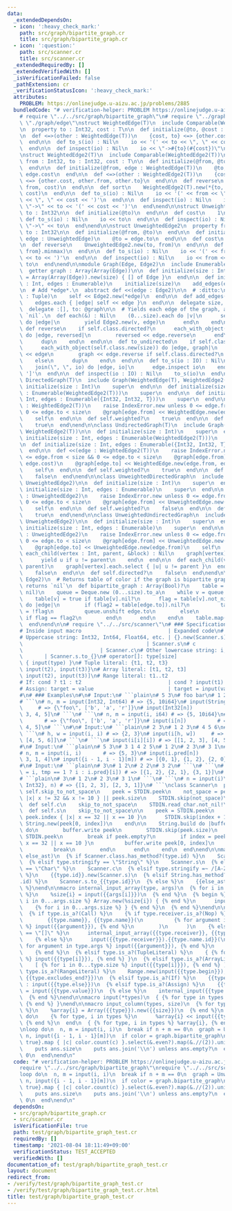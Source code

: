 ```yaml
---
data:
  _extendedDependsOn:
  - icon: ':heavy_check_mark:'
    path: src/graph/bipartite_graph.cr
    title: src/graph/bipartite_graph.cr
  - icon: ':question:'
    path: src/scanner.cr
    title: src/scanner.cr
  _extendedRequiredBy: []
  _extendedVerifiedWith: []
  _isVerificationFailed: false
  _pathExtension: cr
  _verificationStatusIcon: ':heavy_check_mark:'
  attributes:
    PROBLEM: https://onlinejudge.u-aizu.ac.jp/problems/2885
  bundledCode: "# verification-helper: PROBLEM https://onlinejudge.u-aizu.ac.jp/problems/2885\n\
    # require \"../../src/graph/bipartite_graph\"\n# require \"../graph\"\n# require\
    \ \"./graph/edge\"\nstruct WeightedEdge(T)\n  include Comparable(WeightedEdge(T))\n\
    \n  property to : Int32, cost : T\n\n  def initialize(@to, @cost : T)\n  end\n\
    \n  def <=>(other : WeightedEdge(T))\n    {cost, to} <=> {other.cost, other.to}\n\
    \  end\n\n  def to_s(io) : Nil\n    io << '(' << to << \", \" << cost << ')'\n\
    \  end\n\n  def inspect(io) : Nil\n    io << \"->#{to}(#{cost})\"\n  end\nend\n\
    \nstruct WeightedEdge2(T)\n  include Comparable(WeightedEdge2(T))\n\n  property\
    \ from : Int32, to : Int32, cost : T\n\n  def initialize(@from, @to, @cost : T)\n\
    \  end\n\n  def initialize(@from, edge : WeightedEdge(T))\n    @to, @cost = edge.to,\
    \ edge.cost\n  end\n\n  def <=>(other : WeightedEdge2(T))\n    {cost, from, to}\
    \ <=> {other.cost, other.from, other.to}\n  end\n\n  def reverse\n    WeightedEdge2(T).new(to,\
    \ from, cost)\n  end\n\n  def sort\n    WeightedEdge2(T).new(*{to, from}.minmax,\
    \ cost)\n  end\n\n  def to_s(io) : Nil\n    io << '(' << from << \", \" << to\
    \ << \", \" << cost << ')'\n  end\n\n  def inspect(io) : Nil\n    io << from <<\
    \ \"->\" << to << '(' << cost << ')'\n  end\nend\n\nstruct UnweightedEdge\n  property\
    \ to : Int32\n\n  def initialize(@to)\n  end\n\n  def cost\n    1\n  end\n\n \
    \ def to_s(io) : Nil\n    io << to\n  end\n\n  def inspect(io) : Nil\n    io <<\
    \ \"->\" << to\n  end\nend\n\nstruct UnweightedEdge2\n  property from : Int32,\
    \ to : Int32\n\n  def initialize(@from, @to)\n  end\n\n  def initialize(@from,\
    \ edge : UnweightedEdge)\n    @to = edge.to\n  end\n\n  def cost\n    1\n  end\n\
    \n  def reverse\n    UnweightedEdge2.new(to, from)\n  end\n\n  def sort\n    UnweightedEdge2.new(*{to,\
    \ from}.minmax)\n  end\n\n  def to_s(io) : Nil\n    io << '(' << from << \", \"\
    \ << to << ')'\n  end\n\n  def inspect(io) : Nil\n    io << from << \"->\" <<\
    \ to\n  end\nend\n\nmodule Graph(Edge, Edge2)\n  include Enumerable(Edge2)\n\n\
    \  getter graph : Array(Array(Edge))\n\n  def initialize(size : Int)\n    @graph\
    \ = Array(Array(Edge)).new(size) { [] of Edge }\n  end\n\n  def initialize(size\
    \ : Int, edges : Enumerable)\n    initialize(size)\n    add_edges(edges)\n  end\n\
    \n  # Add *edge*.\n  abstract def <<(edge : Edge2)\n\n  # :ditto:\n  def <<(edge\
    \ : Tuple)\n    self << Edge2.new(*edge)\n  end\n\n  def add_edges(edges : Enumerable)\n\
    \    edges.each { |edge| self << edge }\n  end\n\n  delegate size, to: @graph\n\
    \  delegate :[], to: @graph\n\n  # Yields each edge of the graph, ans returns\
    \ `nil`.\n  def each(&) : Nil\n    (0...size).each do |v|\n      self[v].each\
    \ do |edge|\n        yield Edge2.new(v, edge)\n      end\n    end\n  end\n\n \
    \ def reverse\n    if self.class.directed?\n      each_with_object(self.class.new(size))\
    \ do |edge, reversed|\n        reversed << edge.reverse\n      end\n    else\n\
    \      dup\n    end\n  end\n\n  def to_undirected\n    if self.class.directed?\n\
    \      each_with_object(self.class.new(size)) do |edge, graph|\n        graph\
    \ << edge\n        graph << edge.reverse if self.class.directed?\n      end\n\
    \    else\n      dup\n    end\n  end\n\n  def to_s(io : IO) : Nil\n    io << '['\n\
    \    join(\", \", io) do |edge, io|\n      edge.inspect io\n    end\n    io <<\
    \ ']'\n  end\n\n  def inspect(io : IO) : Nil\n    to_s(io)\n  end\nend\n\nclass\
    \ DirectedGraph(T)\n  include Graph(WeightedEdge(T), WeightedEdge2(T))\n\n  def\
    \ initialize(size : Int)\n    super\n  end\n\n  def initialize(size : Int, edges\
    \ : Enumerable(WeightedEdge2(T)))\n    super\n  end\n\n  def initialize(size :\
    \ Int, edges : Enumerable({Int32, Int32, T}))\n    super\n  end\n\n  def <<(edge\
    \ : WeightedEdge2(T))\n    raise IndexError.new unless 0 <= edge.from < size &&\
    \ 0 <= edge.to < size\n    @graph[edge.from] << WeightedEdge.new(edge.to, edge.cost)\n\
    \    self\n  end\n\n  def self.weighted?\n    true\n  end\n\n  def self.directed?\n\
    \    true\n  end\nend\n\nclass UndirectedGraph(T)\n  include Graph(WeightedEdge(T),\
    \ WeightedEdge2(T))\n\n  def initialize(size : Int)\n    super\n  end\n\n  def\
    \ initialize(size : Int, edges : Enumerable(WeightedEdge2(T)))\n    super\n  end\n\
    \n  def initialize(size : Int, edges : Enumerable({Int32, Int32, T}))\n    super\n\
    \  end\n\n  def <<(edge : WeightedEdge2(T))\n    raise IndexError.new unless 0\
    \ <= edge.from < size && 0 <= edge.to < size\n    @graph[edge.from] << WeightedEdge.new(edge.to,\
    \ edge.cost)\n    @graph[edge.to] << WeightedEdge.new(edge.from, edge.cost)\n\
    \    self\n  end\n\n  def self.weighted?\n    true\n  end\n\n  def self.directed?\n\
    \    false\n  end\nend\n\nclass UnweightedDirectedGraph\n  include Graph(UnweightedEdge,\
    \ UnweightedEdge2)\n\n  def initialize(size : Int)\n    super\n  end\n\n  def\
    \ initialize(size : Int, edges : Enumerable)\n    super\n  end\n\n  def <<(edge\
    \ : UnweightedEdge2)\n    raise IndexError.new unless 0 <= edge.from < size &&\
    \ 0 <= edge.to < size\n    @graph[edge.from] << UnweightedEdge.new(edge.to)\n\
    \    self\n  end\n\n  def self.weighted?\n    false\n  end\n\n  def self.directed?\n\
    \    true\n  end\nend\n\nclass UnweightedUndirectedGraph\n  include Graph(UnweightedEdge,\
    \ UnweightedEdge2)\n\n  def initialize(size : Int)\n    super\n  end\n\n  def\
    \ initialize(size : Int, edges : Enumerable)\n    super\n  end\n\n  def <<(edge\
    \ : UnweightedEdge2)\n    raise IndexError.new unless 0 <= edge.from < size &&\
    \ 0 <= edge.to < size\n    @graph[edge.from] << UnweightedEdge.new(edge.to)\n\
    \    @graph[edge.to] << UnweightedEdge.new(edge.from)\n    self\n  end\n\n  def\
    \ each_child(vertex : Int, parent, &block) : Nil\n    graph[vertex].each do |u|\n\
    \      yield u if u != parent\n    end\n  end\n\n  def each_child(vertex : Int,\
    \ parent)\n    graph[vertex].each.select { |u| u != parent }\n  end\n\n  def self.weighted?\n\
    \    false\n  end\n\n  def self.directed?\n    false\n  end\nend\n\nmodule Graph(Edge,\
    \ Edge2)\n  # Returns table of color if the graph is bipartite graph, otherwise\
    \ returns `nil`\n  def bipartite_graph : Array(Bool)?\n    table = Array(Bool?).new(size,\
    \ nil)\n    queue = Deque.new (0...size).to_a\n    while v = queue.shift?\n  \
    \    table[v] = true if table[v].nil?\n      flag = table[v].not_nil!\n      graph[v].each\
    \ do |edge|\n        if (flag2 = table[edge.to]).nil?\n          table[edge.to]\
    \ = !flag\n          queue.unshift edge.to\n        else\n          return nil\
    \ if flag == flag2\n        end\n      end\n    end\n    table.map(&.not_nil!)\n\
    \  end\nend\n\n# require \"../../src/scanner\"\n# ### Specifications\n#\n# ```plain\n\
    # Inside input macro                            | Expanded code\n# ----------------------------------------------+---------------------------------------\n\
    # Uppercase string: Int32, Int64, Float64, etc. | {}.new(Scanner.s)\n# s     \
    \                                        | Scanner.s\n# c                    \
    \                         | Scanner.c\n# Other lowercase string: i, i64, f, etc.\
    \       | Scanner.s.to_{}\n# operator[]: type[size]                        | Array.new(input(size))\
    \ { input(type) }\n# Tuple literal: {t1, t2, t3}                   | {input(t1),\
    \ input(t2), input(t3)}\n# Array literal: [t1, t2, t3]                   | [input(t1),\
    \ input(t2), input(t3)]\n# Range literal: t1..t2                         | input(t1)..input(t2)\n\
    # If: cond ? t1 : t2                            | cond ? input(t1) : input(t2)\n\
    # Assign: target = value                        | target = input(value)\n# ```\n\
    #\n# ### Examples\n#\n# Input:\n# ```plain\n# 5 3\n# foo bar\n# 1 2 3 4 5\n# ```\n\
    # ```\n# n, m = input(Int32, Int64) # => {5, 10i64}\n# input(String, Char[m])\
    \     # => {\"foo\", ['b', 'a', 'r']}\n# input(Int32[n])            # => [1, 2,\
    \ 3, 4, 5]\n# ```\n# ```\n# n, m = input(i, i64) # => {5, 10i64}\n# input(s, c[m])\
    \       # => {\"foo\", ['b', 'a', 'r']}\n# input(i[n])          # => [1, 2, 3,\
    \ 4, 5]\n# ```\n#\n# Input:\n# ```plain\n# 2 3\n# 1 2 3\n# 4 5 6\n# ```\n#\n#\
    \ ```\n# h, w = input(i, i) # => {2, 3}\n# input(i[h, w])     # => [[1, 2, 3],\
    \ [4, 5, 6]]\n# ```\n# ```\n# input(i[i][i]) # => [[1, 2, 3], [4, 5, 6]]\n# ```\n\
    #\n# Input:\n# ```plain\n# 5 3\n# 3 1 4 2 5\n# 1 2\n# 2 3\n# 3 1\n# ```\n# ```\n\
    # n, m = input(i, i)       # => {5, 3}\n# input(i.pred[n])         # => [2, 0,\
    \ 3, 1, 4]\n# input({i - 1, i - 1}[m]) # => [{0, 1}, {1, 2}, {2, 0}]\n# ```\n\
    #\n# Input:\n# ```plain\n# 3\n# 1 2\n# 2 2\n# 3 2\n# ```\n# ```\n# input({tmp\
    \ = i, tmp == 1 ? i : i.pred}[i]) # => [{1, 2}, {2, 1}, {3, 1}]\n# ```\n#\n# Input:\n\
    # ```plain\n# 3\n# 1 2\n# 2 3\n# 3 1\n# ```\n# ```\n# n = input(i)\n# input_column({Int32,\
    \ Int32}, n) # => {[1, 2, 3], [2, 3, 1]}\n# ```\nclass Scanner\n  private def\
    \ self.skip_to_not_space\n    peek = STDIN.peek\n    not_space = peek.index {\
    \ |x| x != 32 && x != 10 } || peek.size\n    STDIN.skip(not_space)\n  end\n\n\
    \  def self.c\n    skip_to_not_space\n    STDIN.read_char.not_nil!\n  end\n\n\
    \  def self.s\n    skip_to_not_space\n\n    peek = STDIN.peek\n    if index =\
    \ peek.index { |x| x == 32 || x == 10 }\n      STDIN.skip(index + 1)\n      return\
    \ String.new(peek[0, index])\n    end\n\n    String.build do |buffer|\n      loop\
    \ do\n        buffer.write peek\n        STDIN.skip(peek.size)\n        peek =\
    \ STDIN.peek\n        break if peek.empty?\n        if index = peek.index { |x|\
    \ x == 32 || x == 10 }\n          buffer.write peek[0, index]\n          STDIN.skip(index)\n\
    \          break\n        end\n      end\n    end\n  end\nend\n\nmacro internal_input(type,\
    \ else_ast)\n  {% if Scanner.class.has_method?(type.id) %}\n    Scanner.{{type.id}}\n\
    \  {% elsif type.stringify == \"String\" %}\n    Scanner.s\n  {% elsif type.stringify\
    \ == \"Char\" %}\n    Scanner.c\n  {% elsif type.stringify =~ /[A-Z][a-z0-9_]*/\
    \ %}\n    {{type.id}}.new(Scanner.s)\n  {% elsif String.has_method?(\"to_#{type}\"\
    .id) %}\n    Scanner.s.to_{{type.id}}\n  {% else %}\n    {{else_ast}}\n  {% end\
    \ %}\nend\n\nmacro internal_input_array(type, args)\n  {% for i in 0...args.size\
    \ %}\n    %size{i} = input({{args[i]}})\n  {% end %}\n  {% begin %}\n    {% for\
    \ i in 0...args.size %} Array.new(%size{i}) { {% end %}\n      input({{type.id}})\n\
    \    {% for i in 0...args.size %} } {% end %}\n  {% end %}\nend\n\nmacro input(type)\n\
    \  {% if type.is_a?(Call) %}\n    {% if type.receiver.is_a?(Nop) %}\n      internal_input(\n\
    \        {{type.name}}, {{type.name}}(\n          {% for argument in type.args\
    \ %} input({{argument}}), {% end %}\n        )\n      )\n    {% elsif type.name.stringify\
    \ == \"[]\" %}\n      internal_input_array({{type.receiver}}, {{type.args}})\n\
    \    {% else %}\n      input({{type.receiver}}).{{type.name.id}}(\n        {%\
    \ for argument in type.args %} input({{argument}}), {% end %}\n      ) {{type.block}}\n\
    \    {% end %}\n  {% elsif type.is_a?(TupleLiteral) %}\n    { {% for i in 0...type.size\
    \ %} input({{type[i]}}), {% end %} }\n  {% elsif type.is_a?(ArrayLiteral) %}\n\
    \    [ {% for i in 0...type.size %} input({{type[i]}}), {% end %} ]\n  {% elsif\
    \ type.is_a?(RangeLiteral) %}\n    Range.new(input({{type.begin}}), input({{type.end}}),\
    \ {{type.excludes_end?}})\n  {% elsif type.is_a?(If) %}\n    {{type.cond}} ? input({{type.then}})\
    \ : input({{type.else}})\n  {% elsif type.is_a?(Assign) %}\n    {{type.target}}\
    \ = input({{type.value}})\n  {% else %}\n    internal_input({{type.id}}, {{type.id}})\n\
    \  {% end %}\nend\n\nmacro input(*types)\n  { {% for type in types %} input({{type}}),\
    \ {% end %} }\nend\n\nmacro input_column(types, size)\n  {% for type, i in types\
    \ %}\n    %array{i} = Array({{type}}).new({{size}})\n  {% end %}\n  {{size}}.times\
    \ do\n    {% for type, i in types %}\n      %array{i} << input({{type}})\n   \
    \ {% end %}\n  end\n  { {% for type, i in types %} %array{i}, {% end %} }\nend\n\
    \nloop do\n  n, m = input(i, i)\n  break if n + m == 0\n  graph = UnweightedUndirectedGraph.new\
    \ n, input({i - 1, i - 1}[m])\n  if color = graph.bipartite_graph\n    ans = {false,\
    \ true}.map { |c| color.count(c) }.select(&.even?).map(&.//(2)).uniq!.sort!\n\
    \    puts ans.size\n    puts ans.join('\\n') unless ans.empty?\n  else\n    puts\
    \ 0\n  end\nend\n"
  code: "# verification-helper: PROBLEM https://onlinejudge.u-aizu.ac.jp/problems/2885\n\
    require \"../../src/graph/bipartite_graph\"\nrequire \"../../src/scanner\"\n\n\
    loop do\n  n, m = input(i, i)\n  break if n + m == 0\n  graph = UnweightedUndirectedGraph.new\
    \ n, input({i - 1, i - 1}[m])\n  if color = graph.bipartite_graph\n    ans = {false,\
    \ true}.map { |c| color.count(c) }.select(&.even?).map(&.//(2)).uniq!.sort!\n\
    \    puts ans.size\n    puts ans.join('\\n') unless ans.empty?\n  else\n    puts\
    \ 0\n  end\nend\n"
  dependsOn:
  - src/graph/bipartite_graph.cr
  - src/scanner.cr
  isVerificationFile: true
  path: test/graph/bipartite_graph_test.cr
  requiredBy: []
  timestamp: '2021-08-04 18:11:49+09:00'
  verificationStatus: TEST_ACCEPTED
  verifiedWith: []
documentation_of: test/graph/bipartite_graph_test.cr
layout: document
redirect_from:
- /verify/test/graph/bipartite_graph_test.cr
- /verify/test/graph/bipartite_graph_test.cr.html
title: test/graph/bipartite_graph_test.cr
---
```

